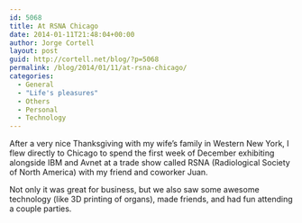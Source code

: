 ```yaml
---
id: 5068
title: At RSNA Chicago
date: 2014-01-11T21:48:04+00:00
author: Jorge Cortell
layout: post
guid: http://cortell.net/blog/?p=5068
permalink: /blog/2014/01/11/at-rsna-chicago/
categories:
  - General
  - "Life's pleasures"
  - Others
  - Personal
  - Technology
---
```

After a very nice Thanksgiving with my wife&#8217;s family in Western New York, I flew directly to Chicago to spend the first week of December exhibiting alongside IBM and Avnet at a trade show called RSNA (Radiological Society of North America) with my friend and coworker Juan. 

Not only it was great for business, but we also saw some awesome technology (like 3D printing of organs), made friends, and had fun attending a couple parties.